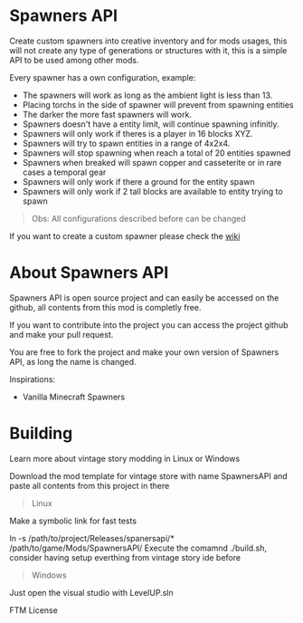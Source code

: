# Spawners API
Create custom spawners into creative inventory and for mods usages, this will not create any type of generations or structures with it, this is a simple API to be used among other mods.

Every spawner has a own configuration, example:
- The spawners will work as long as the ambient light is less than 13.
- Placing torchs in the side of spawner will prevent from spawning entities
- The darker the more fast spawners will work.
- Spawners doesn't have a entity limit, will continue spawning infinitly.
- Spawners will only work if theres is a player in 16 blocks XYZ.
- Spawners will try to spawn entities in a range of 4x2x4.
- Spawners will stop spawning when reach a total of 20 entities spawned
- Spawners when breaked will spawn copper and casseterite or in rare cases a temporal gear
- Spawners will only work if there a ground for the entity spawn
- Spawners will only work if 2 tall blocks are available to entity trying to spawn
> Obs: All configurations described before can be changed

If you want to create a custom spawner please check the [wiki](https://github.com/LeandroTheDev/spawners_api/wiki)

# About Spawners API
Spawners API is open source project and can easily be accessed on the github, all contents from this mod is completly free.

If you want to contribute into the project you can access the project github and make your pull request.

You are free to fork the project and make your own version of Spawners API, as long the name is changed.

Inspirations:
- Vanilla Minecraft Spawners

# Building
Learn more about vintage story modding in Linux or Windows

Download the mod template for vintage store with name SpawnersAPI and paste all contents from this project in there

> Linux

Make a symbolic link for fast tests

ln -s /path/to/project/Releases/spanersapi/* /path/to/game/Mods/SpawnersAPI/
Execute the comamnd ./build.sh, consider having setup everthing from vintage story ide before

> Windows

Just open the visual studio with LevelUP.sln

FTM License
